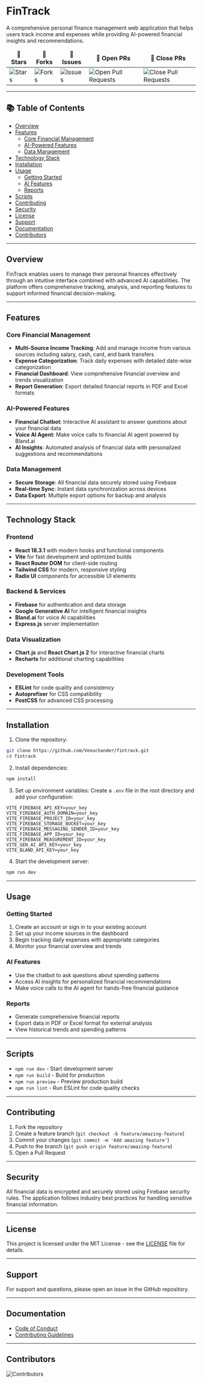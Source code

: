 # FinTrack

A comprehensive personal finance management web application that helps users track income and expenses while providing AI-powered financial insights and recommendations.

<table align="center">
    <thead align="center">
        <tr border: 2px;>
            <td><b>🌟 Stars</b></td>
            <td><b>🍴 Forks</b></td>
            <td><b>🐛 Issues</b></td>
            <td><b>🔔 Open PRs</b></td>
            <td><b>🔕 Close PRs</b></td>
        </tr>
     </thead>
    <tbody>
         <tr>
            <td><img alt="Stars" src="https://img.shields.io/github/stars/imsuryya/fintrack?style=flat&logo=github"/></td>
             <td><img alt="Forks" src="https://img.shields.io/github/forks/imsuryya/fintrack?style=flat&logo=github"/></td>
            <td><img alt="Issues" src="https://img.shields.io/github/issues/imsuryya/fintrack?style=flat&logo=github"/></td>
            <td><img alt="Open Pull Requests" src="https://img.shields.io/github/issues-pr/imsuryya/fintrack?style=flat&logo=github"/></td>
           <td><img alt="Close Pull Requests" src="https://img.shields.io/github/issues-pr-closed/imsuryya/fintrack?style=flat&color=green&logo=github"/></td>
        </tr>
    </tbody>
</table>

---

## 📚 Table of Contents

- [Overview](#-overview)
- [Features](#-features)
  - [Core Financial Management](#core-financial-management)
  - [AI-Powered Features](#ai-powered-features)
  - [Data Management](#data-management)
- [Technology Stack](#-technology-stack)
- [Installation](#-installation)
- [Usage](#-usage)
  - [Getting Started](#getting-started)
  - [AI Features](#ai-features)
  - [Reports](#reports)
- [Scripts](#-scripts)
- [Contributing](#-contributing)
- [Security](#-security)
- [License](#-license)
- [Support](#-support)
- [Documentation](#-documentation)
- [Contributors](#-contributors)

---

## Overview

FinTrack enables users to manage their personal finances effectively through an intuitive interface combined with advanced AI capabilities. The platform offers comprehensive tracking, analysis, and reporting features to support informed financial decision-making.

---

## Features

### Core Financial Management
- **Multi-Source Income Tracking**: Add and manage income from various sources including salary, cash, card, and bank transfers
- **Expense Categorization**: Track daily expenses with detailed date-wise categorization
- **Financial Dashboard**: View comprehensive financial overview and trends visualization
- **Report Generation**: Export detailed financial reports in PDF and Excel formats

### AI-Powered Features
- **Financial Chatbot**: Interactive AI assistant to answer questions about your financial data
- **Voice AI Agent**: Make voice calls to financial AI agent powered by Bland.ai
- **AI Insights**: Automated analysis of financial data with personalized suggestions and recommendations

### Data Management
- **Secure Storage**: All financial data securely stored using Firebase
- **Real-time Sync**: Instant data synchronization across devices
- **Data Export**: Multiple export options for backup and analysis

---

## Technology Stack

### Frontend
- **React 18.3.1** with modern hooks and functional components
- **Vite** for fast development and optimized builds
- **React Router DOM** for client-side routing
- **Tailwind CSS** for modern, responsive styling
- **Radix UI** components for accessible UI elements

### Backend & Services
- **Firebase** for authentication and data storage
- **Google Generative AI** for intelligent financial insights
- **Bland.ai** for voice AI capabilities
- **Express.js** server implementation

### Data Visualization
- **Chart.js** and **React Chart.js 2** for interactive financial charts
- **Recharts** for additional charting capabilities

### Development Tools
- **ESLint** for code quality and consistency
- **Autoprefixer** for CSS compatibility
- **PostCSS** for advanced CSS processing

---

## Installation

1. Clone the repository:
```bash
git clone https://github.com/Venuchander/fintrack.git
cd fintrack
```

2. Install dependencies:
```bash
npm install
```

3. Set up environment variables:
Create a `.env` file in the root directory and add your configuration:
```env
VITE_FIREBASE_API_KEY=your_key
VITE_FIREBASE_AUTH_DOMAIN=your_key
VITE_FIREBASE_PROJECT_ID=your_key
VITE_FIREBASE_STORAGE_BUCKET=your_key
VITE_FIREBASE_MESSAGING_SENDER_ID=your_key
VITE_FIREBASE_APP_ID=your_key
VITE_FIREBASE_MEASUREMENT_ID=your_key
VITE_GEN_AI_API_KEY=your_key
VITE_BLAND_API_KEY=your_key
```

4. Start the development server:
```bash
npm run dev
```
---

## Usage

### Getting Started
1. Create an account or sign in to your existing account
2. Set up your income sources in the dashboard
3. Begin tracking daily expenses with appropriate categories
4. Monitor your financial overview and trends

### AI Features
- Use the chatbot to ask questions about spending patterns
- Access AI insights for personalized financial recommendations
- Make voice calls to the AI agent for hands-free financial guidance

### Reports
- Generate comprehensive financial reports
- Export data in PDF or Excel format for external analysis
- View historical trends and spending patterns

---

## Scripts

- `npm run dev` - Start development server
- `npm run build` - Build for production
- `npm run preview` - Preview production build
- `npm run lint` - Run ESLint for code quality checks

---

## Contributing

1. Fork the repository
2. Create a feature branch (`git checkout -b feature/amazing-feature`)
3. Commit your changes (`git commit -m 'Add amazing feature'`)
4. Push to the branch (`git push origin feature/amazing-feature`)
5. Open a Pull Request

---

## Security

All financial data is encrypted and securely stored using Firebase security rules. The application follows industry best practices for handling sensitive financial information.

---

## License

This project is licensed under the MIT License - see the [LICENSE](LICENSE) file for details.

---

## Support

For support and questions, please open an issue in the GitHub repository.

---

## Documentation

- [Code of Conduct](CODE_OF_CONDUCT.md)
- [Contributing Guidelines](CONTRIBUTING.md)

---

## Contributors

![Contributors](https://contrib.rocks/image?repo=imsuryya/fintrack)
